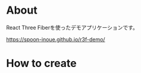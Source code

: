 # About
React Three Fiberを使ったデモアプリケーションです。

https://spoon-inoue.github.io/r3f-demo/

# How to create
